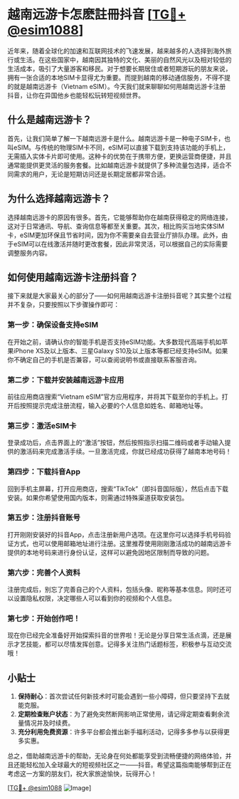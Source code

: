 # 越南远游卡怎麽註冊抖音 [[TG💪+ @esim1088](https://t.me/s/esim1088)]

近年来，随着全球化的加速和互联网技术的飞速发展，越来越多的人选择到海外旅行或生活。在这些国家中，越南因其独特的文化、美丽的自然风光以及相对较低的生活成本，吸引了大量游客和移民。对于想要长期居住或者短期游玩的朋友来说，拥有一张合适的本地SIM卡显得尤为重要。而提到越南的移动通信服务，不得不提的就是越南远游卡（Vietnam eSIM）。今天我们就来聊聊如何用越南远游卡注册抖音，让你在异国他乡也能轻松玩转短视频世界。

## 什么是越南远游卡？

首先，让我们简单了解一下越南远游卡是什么。越南远游卡是一种电子SIM卡，也叫eSIM。与传统的物理SIM卡不同，eSIM可以直接下载到支持该功能的手机上，无需插入实体卡片即可使用。这种卡的优势在于携带方便，更换运营商便捷，并且通常能提供更灵活的服务套餐。比如越南远游卡就提供了多种流量包选择，适合不同需求的用户，无论是短期访问还是长期定居都非常合适。

## 为什么选择越南远游卡？

选择越南远游卡的原因有很多。首先，它能够帮助你在越南获得稳定的网络连接，这对于日常通讯、导航、查询信息等都至关重要。其次，相比购买当地实体SIM卡，eSIM更加环保且节省时间，因为你不需要亲自去营业厅排队办理。此外，由于eSIM可以在线激活并随时更改套餐，因此非常灵活，可以根据自己的实际需要调整服务内容。

## 如何使用越南远游卡注册抖音？

接下来就是大家最关心的部分了——如何用越南远游卡注册抖音呢？其实整个过程并不复杂，只要按照以下步骤操作即可：

### 第一步：确保设备支持eSIM

在开始之前，请确认你的智能手机是否支持eSIM功能。大多数现代高端手机如苹果iPhone XS及以上版本、三星Galaxy S10及以上版本等都已经支持eSIM。如果你不确定自己的手机是否兼容，可以查阅说明书或直接联系客服咨询。

### 第二步：下载并安装越南远游卡应用

前往应用商店搜索“Vietnam eSIM”官方应用程序，并将其下载至你的手机上。打开后按照提示完成注册流程，输入必要的个人信息如姓名、邮箱地址等。

### 第三步：激活eSIM卡

登录成功后，点击界面上的“激活”按钮，然后按照指示扫描二维码或者手动输入提供的激活码来完成激活手续。一旦激活完成，你就已经成功获得了越南本地号码！

### 第四步：下载抖音App

回到手机主屏幕，打开应用商店，搜索“TikTok”（即抖音国际版），然后点击下载安装。如果你希望使用国内版本，则需通过特殊渠道获取安装包。

### 第五步：注册抖音账号

打开刚刚安装好的抖音App，点击注册新用户选项。在这里你可以选择手机号码验证方式，也可以使用邮箱地址进行注册。这里推荐使用刚刚激活成功的越南远游卡提供的本地号码来进行身份认证，这样可以避免因地区限制而导致的问题。

### 第六步：完善个人资料

注册完成后，别忘了完善自己的个人资料，包括头像、昵称等基本信息。同时还可以设置隐私权限，决定哪些人可以看到你的视频和个人信息。

### 第七步：开始创作吧！

现在你已经完全准备好开始探索抖音的世界啦！无论是分享日常生活点滴，还是展示才艺技能，都可以尽情发挥创意。记得多关注热门话题标签，积极参与互动交流哦！

## 小贴士

1. **保持耐心**：首次尝试任何新技术时可能会遇到一些小障碍，但只要坚持下去就能克服。
2. **定期检查账户状态**：为了避免突然断网影响正常使用，请记得定期查看剩余流量情况并及时续费。
3. **充分利用免费资源**：许多平台都会推出新手福利活动，记得多多参与以获得更多实惠。

总之，借助越南远游卡的帮助，无论身在何处都能享受到流畅便捷的网络体验，并且还能轻松加入全球最大的短视频社区之一——抖音。希望这篇指南能够帮到正在考虑这一方案的朋友们，祝大家旅途愉快，玩得开心！

[[TG💪+ @esim1088](https://t.me/s/esim1088) ![Image](https://i.postimg.cc/4NQfJmqS/Snipaste-2025-05-13-00-14-12.png)]